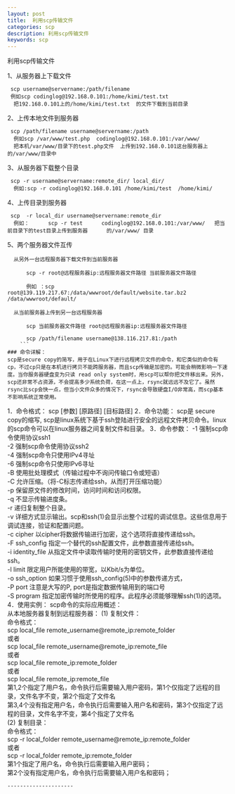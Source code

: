 ```yaml
---
layout: post
title:  利用scp传输文件
categories: scp
description: 利用scp传输文件
keywords: scp
---
```


利用scp传输文件  

1、从服务器上下载文件
```
 scp username@servername:/path/filename  
 例如scp codinglog@192.168.0.101:/home/kimi/test.txt
  把192.168.0.101上的/home/kimi/test.txt  的文件下载到当前目录  
```
2、上传本地文件到服务器
```
 scp /path/filename username@servername:/path   
  例如scp /var/www/test.php  codinglog@192.168.0.101:/var/www/  
  把本机/var/www/目录下的test.php文件  上传到192.168.0.101这台服务器上的/var/www/目录中    
```
3、从服务器下载整个目录
```     
 scp -r username@servername:remote_dir/ local_dir/   
  例如:scp -r codinglog@192.168.0.101 /home/kimi/test  /home/kimi/    
```
  4、上传目录到服务器     
  ```
   scp  -r local_dir username@servername:remote_dir     
    例如：      scp -r test      codinglog@192.168.0.101:/var/www/   把当前目录下的test目录上传到服务器      的/var/www/ 目录
```
5、两个服务器文件互传

      从另外一台远程服务器下载文件到当前服务器
```
      scp -r root@远程服务器ip:远程服务器文件路径 当前服务器文件路径

      例如 ：scp root@139.119.217.67:/data/wwwroot/default/website.tar.bz2 /data/wwwroot/default/
```
      从当前服务器上传到另一台远程服务器
```
      scp 当前服务器文件路径 root@远程服务器ip:远程服务器文件路径

      scp /path/filename username@138.116.217.81:/path
    ```
### 命令详解：
scp是secure copy的简写，用于在Linux下进行远程拷贝文件的命令，和它类似的命令有cp，不过cp只是在本机进行拷贝不能跨服务器，而且scp传输是加密的。可能会稍微影响一下速度。当你服务器硬盘变为只读 read only system时，用scp可以帮你把文件移出来。另外，scp还非常不占资源，不会提高多少系统负荷，在这一点上，rsync就远远不及它了。虽然 rsync比scp会快一点，但当小文件众多的情况下，rsync会导致硬盘I/O非常高，而scp基本不影响系统正常使用。
```
1．命令格式：
scp [参数] [原路径] [目标路径]
2．命令功能：
scp是 secure copy的缩写, scp是linux系统下基于ssh登陆进行安全的远程文件拷贝命令。linux的scp命令可以在linux服务器之间复制文件和目录。
3．命令参数：
-1  强制scp命令使用协议ssh1  
-2  强制scp命令使用协议ssh2  
-4  强制scp命令只使用IPv4寻址  
-6  强制scp命令只使用IPv6寻址  
-B  使用批处理模式（传输过程中不询问传输口令或短语）  
-C  允许压缩。（将-C标志传递给ssh，从而打开压缩功能）  
-p 保留原文件的修改时间，访问时间和访问权限。  
-q  不显示传输进度条。  
-r  递归复制整个目录。  
-v 详细方式显示输出。scp和ssh(1)会显示出整个过程的调试信息。这些信息用于调试连接，验证和配置问题。   
-c cipher  以cipher将数据传输进行加密，这个选项将直接传递给ssh。   
-F ssh_config  指定一个替代的ssh配置文件，此参数直接传递给ssh。  
-i identity_file  从指定文件中读取传输时使用的密钥文件，此参数直接传递给ssh。    
-l limit  限定用户所能使用的带宽，以Kbit/s为单位。     
-o ssh_option  如果习惯于使用ssh_config(5)中的参数传递方式，   
-P port  注意是大写的P, port是指定数据传输用到的端口号   
-S program  指定加密传输时所使用的程序。此程序必须能够理解ssh(1)的选项。
4．使用实例：
scp命令的实际应用概述：  
从本地服务器复制到远程服务器：
(1) 复制文件：  
命令格式：  
scp local_file remote_username@remote_ip:remote_folder  
或者  
scp local_file remote_username@remote_ip:remote_file  
或者  
scp local_file remote_ip:remote_folder  
或者  
scp local_file remote_ip:remote_file  
第1,2个指定了用户名，命令执行后需要输入用户密码，第1个仅指定了远程的目录，文件名字不变，第2个指定了文件名  
第3,4个没有指定用户名，命令执行后需要输入用户名和密码，第3个仅指定了远程的目录，文件名字不变，第4个指定了文件名   
(2) 复制目录：  
命令格式：  
scp -r local_folder remote_username@remote_ip:remote_folder  
或者  
scp -r local_folder remote_ip:remote_folder  
第1个指定了用户名，命令执行后需要输入用户密码；  
第2个没有指定用户名，命令执行后需要输入用户名和密码；
```
---------------------
